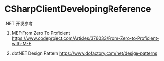 # CSharpClientDevelopingReference
.NET 开发参考

1. MEF:From Zero To Proficient 
https://www.codeproject.com/Articles/376033/From-Zero-to-Proficient-with-MEF

2. dotNET Design Pattern 
https://www.dofactory.com/net/design-patterns
